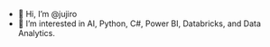 - 👋 Hi, I’m @jujiro
- 👀 I’m interested in AI, Python, C#, Power BI, Databricks, and Data Analytics.

